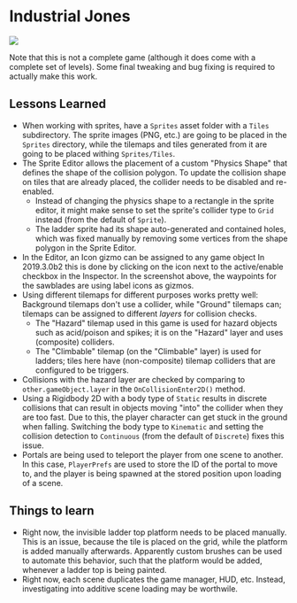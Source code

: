# Industrial Jones

![](.readme/editor-1.png)

Note that this is not a complete game (although it does come with a
complete set of levels). Some final tweaking and bug fixing is required
to actually make this work.

## Lessons Learned

- When working with sprites, have a `Sprites` asset folder with a
  `Tiles` subdirectory. The sprite images (PNG, etc.) are going to be placed
  in the `Sprites` directory, while the tilemaps and tiles generated from it
  are going to be placed withing `Sprites/Tiles`.
- The Sprite Editor allows the placement of a custom "Physics Shape" that defines
  the shape of the collision polygon. To update the collision shape on tiles that
  are already placed, the collider needs to be disabled and re-enabled.
  - Instead of changing the physics shape to a rectangle in the sprite editor,
    it might make sense to set the sprite's collider type to `Grid` instead (from the
    default of `Sprite`).
  - The ladder sprite had its shape auto-generated and contained holes,
    which was fixed manually by removing some vertices from the shape polygon
    in the Sprite Editor.
- In the Editor, an Icon gizmo can be assigned to any game object
  In 2019.3.0b2 this is done by clicking on the icon next to the active/enable
  checkbox in the Inspector. In the screenshot above, the waypoints for the
  sawblades are using label icons as gizmos.
- Using different tilemaps for different purposes works pretty well:
  Background tilemaps don't use a collider, while "Ground" tilemaps can;
  tilemaps can be assigned to different _layers_ for collision checks.
  - The "Hazard" tilemap used in this game is used for hazard objects such
    as acid/poison and spikes; it is on the "Hazard" layer and uses (composite) colliders.
  - The "Climbable" tilemap (on the "Climbable" layer) is used for ladders;
    tiles here have (non-composite) tilemap colliders that are configured
    to be triggers.
- Collisions with the hazard layer are checked by comparing to
  `other.gameObject.layer` in the `OnCollisionEnter2D()` method.
- Using a Rigidbody 2D with a body type of `Static` results in discrete
  collisions that can result in objects moving "into" the collider when
  they are too fast. Due to this, the player character can get stuck in
  the ground when falling. Switching the body type to `Kinematic` and
  setting the collision detection to `Continuous` (from the default of
  `Discrete`) fixes this issue.
- Portals are being used to teleport the player from one scene to another.
  In this case, `PlayerPrefs` are used to store the ID of the portal to
  move to, and the player is being spawned at the stored position upon
  loading of a scene.

## Things to learn

- Right now, the invisible ladder top platform needs to be placed manually.
  This is an issue, because the tile is placed on the grid, while the platform
  is added manually afterwards. Apparently custom brushes can be used to automate
  this behavior, such that the platform would be added, whenever a ladder top
  is being painted.
- Right now, each scene duplicates the game manager, HUD, etc.
  Instead, investigating into additive scene loading may be worthwile.
